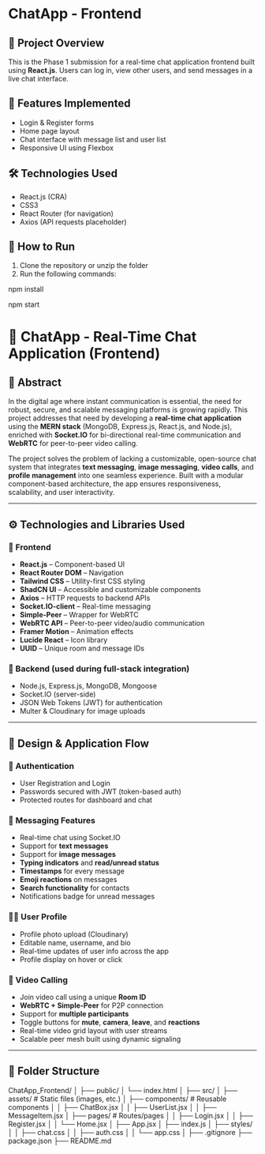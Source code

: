 
# ChatApp - Frontend

## 📌 Project Overview
This is the Phase 1 submission for a real-time chat application frontend built using **React.js**. Users can log in, view other users, and send messages in a live chat interface.

## 🧾 Features Implemented
- Login & Register forms
- Home page layout
- Chat interface with message list and user list
- Responsive UI using Flexbox

## 🛠️ Technologies Used
- React.js (CRA)
- CSS3
- React Router (for navigation)
- Axios (API requests placeholder)

## 🚀 How to Run
1. Clone the repository or unzip the folder
2. Run the following commands:


npm install

npm start

# 💬 ChatApp - Real-Time Chat Application (Frontend)

## 🧠 Abstract

In the digital age where instant communication is essential, the need for robust, secure, and scalable messaging platforms is growing rapidly. This project addresses that need by developing a **real-time chat application** using the **MERN stack** (MongoDB, Express.js, React.js, and Node.js), enriched with **Socket.IO** for bi-directional real-time communication and **WebRTC** for peer-to-peer video calling.

The project solves the problem of lacking a customizable, open-source chat system that integrates **text messaging**, **image messaging**, **video calls**, and **profile management** into one seamless experience. Built with a modular component-based architecture, the app ensures responsiveness, scalability, and user interactivity.

---

## ⚙️ Technologies and Libraries Used

### 🔧 Frontend
- **React.js** – Component-based UI
- **React Router DOM** – Navigation
- **Tailwind CSS** – Utility-first CSS styling
- **ShadCN UI** – Accessible and customizable components
- **Axios** – HTTP requests to backend APIs
- **Socket.IO-client** – Real-time messaging
- **Simple-Peer** – Wrapper for WebRTC
- **WebRTC API** – Peer-to-peer video/audio communication
- **Framer Motion** – Animation effects
- **Lucide React** – Icon library
- **UUID** – Unique room and message IDs

### 🧠 Backend (used during full-stack integration)
- Node.js, Express.js, MongoDB, Mongoose
- Socket.IO (server-side)
- JSON Web Tokens (JWT) for authentication
- Multer & Cloudinary for image uploads

---

## 🔁 Design & Application Flow

### 👤 Authentication
- User Registration and Login
- Passwords secured with JWT (token-based auth)
- Protected routes for dashboard and chat

### 💬 Messaging Features
- Real-time chat using Socket.IO
- Support for **text messages**
- Support for **image messages**
- **Typing indicators** and **read/unread status**
- **Timestamps** for every message
- **Emoji reactions** on messages
- **Search functionality** for contacts
- Notifications badge for unread messages

### 🧑‍💼 User Profile
- Profile photo upload (Cloudinary)
- Editable name, username, and bio
- Real-time updates of user info across the app
- Profile display on hover or click

### 🎥 Video Calling
- Join video call using a unique **Room ID**
- **WebRTC + Simple-Peer** for P2P connection
- Support for **multiple participants**
- Toggle buttons for **mute**, **camera**, **leave**, and **reactions**
- Real-time video grid layout with user streams
- Scalable peer mesh built using dynamic signaling

---

## 📁 Folder Structure

ChatApp_Frontend/
│
├── public/
│ └── index.html
│
├── src/
│ ├── assets/ # Static files (images, etc.)
│ ├── components/ # Reusable components
│ │ ├── ChatBox.jsx
│ │ ├── UserList.jsx
│ │ ├── MessageItem.jsx
│ ├── pages/ # Routes/pages
│ │ ├── Login.jsx
│ │ ├── Register.jsx
│ │ └── Home.jsx
│ ├── App.jsx
│ ├── index.js
│ ├── styles/
│ │ ├── chat.css
│ │ ├── auth.css
│ │ └── app.css
│
├── .gitignore
├── package.json
├── README.md

